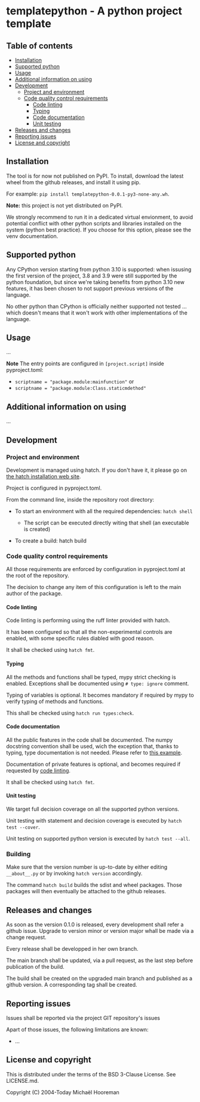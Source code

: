 # templatepython - A python project template

## Table of contents

- [Installation](#installation)
- [Supported python](#supported-python)
- [Usage](#usage)
- [Additional information on using](#additional-information-on-using)
- [Development](#Development)
  - [Project and environment](#project-and-environment)
  - [Code quality control requirements](#code-quality-control-requirements)
    - [Code linting](#code-linting)
    - [Typing](#typing)
    - [Code documentation](#code-documentation)
    - [Unit testing](#unit-testing)
- [Releases and changes](#releases-and-changes)
- [Reporting issues](#reporting-issues)
- [License and copyright](#license-and-copyright)

## Installation

The tool is for now not published on PyPI. To install, download the latest
wheel from the github releases, and install it using pip.

For example: `pip install templatepython-0.0.1-py3-none-any.wh`.

**Note:** this project is not yet distributed on PyPI.

We strongly recommend to run it in a dedicated virtual envionment, to avoid
potential conflict with other python scripts and libraries installed on the
system (python best practice). If you choose for this option, please see the
venv documentation.

## Supported python

Any CPython version starting from python 3.10 is supported: when issusing the
first version of the project, 3.8 and 3.9 were still supported by the python
foundation, but since we're taking benefits from python 3.10 new features, it
has been chosen to not support previous versions of the language.

No other python than CPython is officially neither supported not tested ...
which doesn't means that it won't work with other implementations of the
language.

## Usage

...

**Note**
The entry points are configured in `[project.script]` inside pyproject.toml:
- `scriptname = "package.module:mainfunction"` or
- `scriptname = "package.module:Class.staticmdethod"`

## Additional information on using

...

## Development

### Project and environment

Development is managed using hatch. If you don't have it, it please go on
[the hatch installation web site](https://hatch.pypa.io/latest/install/).

Project is configured in pyproject.toml.

From the command line, inside the repository root directory:

- To start an environment with all the required dependencies: `hatch shell`

  - The script can be executed directly witing that shell (an executable is created)

- To create a build: hatch build

### Code quality control requirements

All those requirements are enforced by configuration in pyproject.toml at the
root of the repository.

The decision to change any item of this configuration is left to the main
author of the package.

#### Code linting

Code linting is performing using the ruff linter provided with hatch.

It has been configured so that all the non-experimental controls are enabled,
with some specific rules diabled with good reason.

It shall be checked using `hatch fmt`.

#### Typing

All the methods and functions shall be typed, mypy strict checking is enabled.
Exceptions shall be documented using `# type: ignore` comment.

Typing of variables is optional. It becomes mandatory if required by mypy to
verify typing of methods and functions.

This shall be checked using `hatch run types:check`.

#### Code documentation

All the public features in the code shall be documented. The numpy docstring
convention shall be used, wich the exception that, thanks to typing, type
documentation is not needed. Please refer to
[this example](https://sphinxcontrib-napoleon.readthedocs.io/en/latest/example_numpy.html).

Documentation of private features is optional, and becomes required if
requested by [code linting](#code-linting).

It shall be checked using `hatch fmt`.

#### Unit testing

We target full decision coverage on all the supported python versions.

Unit testing with statement and decision coverage is executed by
`hatch test --cover`.

Unit testing on supported python version is executed by `hatch test --all`.

### Building

Make sure that the version number is up-to-date by either editing
`__about__.py` or by invoking `hatch version` accordingly.

The command `hatch build` builds the sdist and wheel packages. Those packages
will then eventually be attached to the github releases.

## Releases and changes

As soon as the version 0.1.0 is released, every development shall refer a
github issue. Upgrade to version minor or version major whall be made via a
change request.

Every release shall be developped in her own branch.

The main branch shall be updated, via a pull request, as the last step before
publication of the build.

The build shall be created on the upgraded main branch and published as a
github version. A corresponding tag shall be created.

## Reporting issues

Issues shall be reported via the project GIT repository's issues

Apart of those issues, the following limitations are known:

- ...

## License and copyright

This is distributed under the terms of the BSD 3-Clause License.
See LICENSE.md.

Copyright (C) 2004-Today Michaël Hooreman
